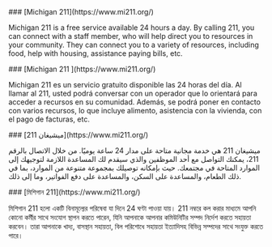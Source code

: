 <RenderIf language="default">
### [Michigan 211](https://www.mi211.org/)

Michigan 211 is a free service available 24 hours a day. By calling 211, you can connect with a staff member, who will help direct you to resources in your community. They can connect you to a variety of resources, including food, help with housing, assistance paying bills, etc.

</RenderIf>

<RenderIf language="es">
### [Michigan 211 ](https://www.mi211.org/)

Michigan 211 es un servicio gratuito disponible las 24 horas del día. Al llamar al 211, usted podrá conversar con un operador que lo orientará para acceder a recursos en su comunidad. Además, se podrá poner en contacto con varios recursos, lo que incluye alimento, asistencia con la vivienda, con el pago de facturas, etc.

</RenderIf>

<RenderIf language="ar">
### [ميشيغان 211](https://www.mi211.org/)

ميشيغان 211 هي خدمة مجانية متاحة على مدار 24 ساعة يوميًا. من خلال الاتصال بالرقم 211، يمكنك التواصل مع أحد الموظفين والذي سيقدم لك المساعدة اللازمة لتوجيهك إلى الموارد المتاحة في مجتمعك. حيث بإمكانه توصيلك بمجموعة متنوعة من الموارد، بما في ذلك الطعام، والمساعدة على السكن، والمساعدة على دفع الفواتير، وما إلى ذلك.

</RenderIf>

<RenderIf language="bn">
### [মিশিগান 211](https://www.mi211.org/)

মিশিগান 211 হলো একটি বিনামূল্যের পরিষেবা যা দিনে 24 ঘণ্টা পাওয়া যায়। 211 নম্বরে কল করার মাধ্যমে আপনি কোনো কর্মীর সাথে সংযোগ স্থাপন করতে পারেন, যিনি আপনাকে আপনার কমিউনিটির সম্পদ নির্দেশ করতে সহায়তা করবেন। তারা আপনাকে খাদ্য, বাসস্থান সহায়তা, বিল পরিশোধে সহায়তা ইত্যাদিসহ বিভিন্ন সম্পদের সাথে সংযুক্ত করতে পারে।

</RenderIf>
